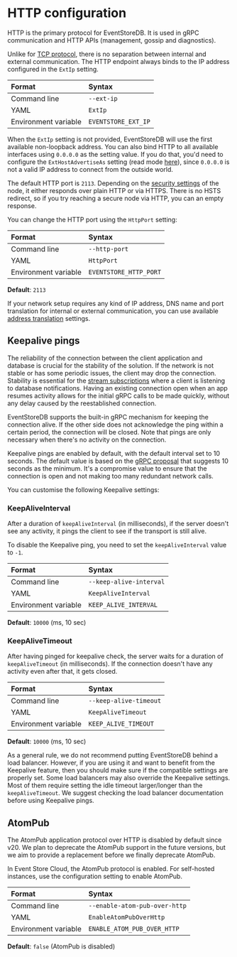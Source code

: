 # HTTP configuration

HTTP is the primary protocol for EventStoreDB. It is used in gRPC communication and HTTP APIs (management, gossip and diagnostics).

Unlike for [TCP protocol](./tcp.md), there is no separation between internal and external communication. The HTTP endpoint always binds to the IP address configured in the `ExtIp` setting.

| Format               | Syntax |
| :------------------- | :----- |
| Command line         | `--ext-ip` |
| YAML                 | `ExtIp` |
| Environment variable | `EVENTSTORE_EXT_IP` |

When the `ExtIp` setting is not provided, EventStoreDB will use the first available non-loopback address. You can also bind HTTP to all available interfaces using `0.0.0.0` as the setting value. If you do that, you'd need to configure the `ExtHostAdvertiseAs` setting (read mode [here](./nat.md)), since `0.0.0.0` is not a valid IP address to connect from the outside world.

The default HTTP port is `2113`. Depending on the [security settings](../security/) of the node, it either responds over plain HTTP or via HTTPS. There is no HSTS redirect, so if you try reaching a secure node via HTTP, you can an empty response.

You can change the HTTP port using the `HttpPort` setting:

| Format               | Syntax |
| :------------------- | :----- |
| Command line         | `--http-port` |
| YAML                 | `HttpPort` |
| Environment variable | `EVENTSTORE_HTTP_PORT` |

**Default**: `2113`

If your network setup requires any kind of IP address, DNS name and port translation for internal or external communication, you can use available [address translation](./nat.md) settings.

## Keepalive pings

The reliability of the connection between the client application and database is crucial for the stability of the solution. If the network is not stable or has some periodic issues, the client may drop the connection. Stability is essential for the [stream subscriptions](/clients/grpc/subscribing-to-streams/) where a client is listening to database notifications. Having an existing connection open when an app resumes activity allows for the initial gRPC calls to be made quickly, without any delay caused by the reestablished connection.

EventStoreDB supports the built-in gRPC mechanism for keeping the connection alive. If the other side does not acknowledge the ping within a certain period, the connection will be closed. Note that pings are only necessary when there's no activity on the connection.

Keepalive pings are enabled by default, with the default interval set to 10 seconds. The default value is based on the [gRPC proposal](https://github.com/grpc/proposal/blob/master/A8-client-side-keepalive.md#extending-for-basic-health-checking) that suggests 10 seconds as the minimum. It's a compromise value to ensure that the connection is open and not making too many redundant network calls. 

You can customise the following Keepalive settings:

### KeepAliveInterval

After a duration of `keepAliveInterval` (in milliseconds), if the server doesn't see any activity, it pings the client to see if the transport is still alive.

To disable the Keepalive ping, you need to set the `keepAliveInterval` value to `-1`.

| Format               | Syntax |
| :------------------- | :----- |
| Command line         | `--keep-alive-interval` |
| YAML                 | `KeepAliveInterval` |
| Environment variable | `KEEP_ALIVE_INTERVAL` |

**Default**: `10000` (ms, 10 sec)

### KeepAliveTimeout

After having pinged for keepalive check, the server waits for a duration of `keepAliveTimeout` (in milliseconds). If the connection doesn't have any activity even after that, it gets closed.

| Format               | Syntax |
| :------------------- | :----- |
| Command line         | `--keep-alive-timeout` |
| YAML                 | `KeepAliveTimeout` |
| Environment variable | `KEEP_ALIVE_TIMEOUT` |

**Default**: `10000` (ms, 10 sec)

As a general rule, we do not recommend putting EventStoreDB behind a load balancer. However, if you are using it and want to benefit from the Keepalive feature, then you should make sure if the compatible settings are properly set. Some load balancers may also override the Keepalive settings. Most of them require setting the idle timeout larger/longer than the `keepAliveTimeout`. We suggest checking the load balancer documentation before using Keepalive pings. 

## AtomPub

The AtomPub application protocol over HTTP is disabled by default since v20. We plan to deprecate the AtomPub support in the future versions, but we aim to provide a replacement before we finally deprecate AtomPub.

In Event Store Cloud, the AtomPub protocol is enabled. For self-hosted instances, use the configuration setting to enable AtomPub.

| Format               | Syntax |
| :------------------- | :----- |
| Command line         | `--enable-atom-pub-over-http` |
| YAML                 | `EnableAtomPubOverHttp` |
| Environment variable | `ENABLE_ATOM_PUB_OVER_HTTP` |

**Default**: `false` (AtomPub is disabled)
